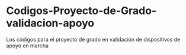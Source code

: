 # Codigos-Proyecto-de-Grado-validacion-apoyo
Los códigos para el proyecto de grado en validación de dispositivos de apoyo en marcha
